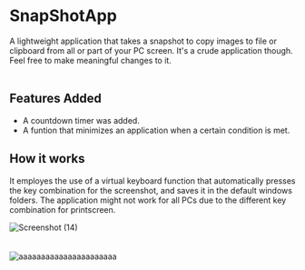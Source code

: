 # SnapShotApp
A lightweight application that takes a snapshot to copy images to file or clipboard from all or part of your PC screen. It's a crude application though.
Feel free to make meaningful changes to it.<br><br>

## Features Added
- A countdown timer was added.
- A funtion that minimizes an application when a certain condition is met.
## How it works

It employes the use of a virtual keyboard function that automatically presses the key combination for the screenshot, and saves it in the default windows folders.
The application might not work for all PCs due to the different key combination for printscreen.

![Screenshot (14)](https://user-images.githubusercontent.com/18760267/176976301-bef81c64-f817-4ba9-98ac-6d71248ad02e.png)<br><br><br>
![aaaaaaaaaaaaaaaaaaaaaa](https://user-images.githubusercontent.com/18760267/176976328-f1af57f0-7e47-42b7-bd3d-cc014afb2a9d.JPG)
